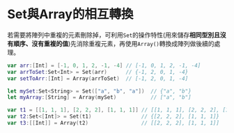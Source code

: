 # Set與Array的相互轉換

若需要將陣列中重複的元素刪除掉，可利用`Set`的操作特性\(用來儲存**相同型別且沒有順序、沒有重複的值**\)先消除重複元素，再使用`Array()`轉換成陣列做後續的處理。

```swift
var arr:[Int] = [-1, 0, 1, 2, -1, -4] // [-1, 0, 1, 2, -1, -4]
var arrToSet:Set<Int> = Set(arr)      // {-1, 2, 0, 1, -4}
var setToArr:[Int] = Array(arrToSet)  // [-1, 2, 0, 1, -4]
```

```swift
let mySet:Set<String> = Set(["a", "b", "a"])  // {"a", "b"}
let myArray:[String] = Array(mySet)           // ["a", "b"]
```

```swift
var t1 = [[1, 1, 1], [2, 2, 2], [1, 1, 1]] // [[1, 1, 1], [2, 2, 2], [1, 1, 1]]
var t2:Set<[Int]> = Set(t1)                // {[2, 2, 2], [1, 1, 1]}
var t3:[[Int]] = Array(t2)                 // [[2, 2, 2], [1, 1, 1]]
```

